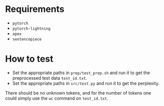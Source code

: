 # Requirements

- `pytorch`
- `pytorch-lightning`
- `apex`
- `sentencepiece`

# How to test

- Set the appropriate paths in `prep/test_prep.sh` and run it to get the preprocessed test data `test_id.txt`.
- Set the appropriate paths in `src/test.py` and run it to get the perplexity.

There should be no unknown tokens, and for the number of tokens one could simply use the `wc` command on `test_id.txt`.
